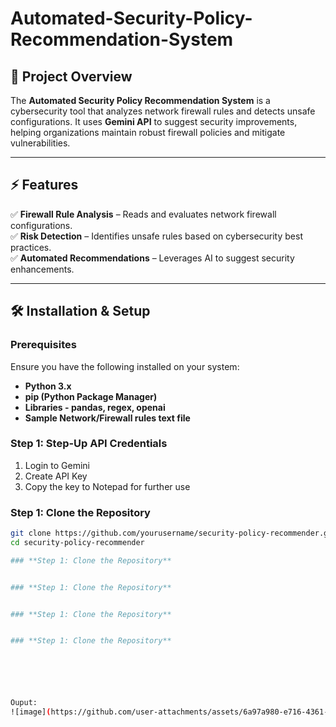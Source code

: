 # Automated-Security-Policy-Recommendation-System
## 📌 Project Overview  

The **Automated Security Policy Recommendation System** is a cybersecurity tool that analyzes network firewall rules and detects unsafe configurations. It uses **Gemini API** to suggest security improvements, helping organizations maintain robust firewall policies and mitigate vulnerabilities.

---

## ⚡ Features  

✅ **Firewall Rule Analysis** – Reads and evaluates network firewall configurations.  
✅ **Risk Detection** – Identifies unsafe rules based on cybersecurity best practices.  
✅ **Automated Recommendations** – Leverages AI to suggest security enhancements.  

---

## 🛠️ Installation & Setup  

### **Prerequisites**  
Ensure you have the following installed on your system:  
- **Python 3.x**  
- **pip (Python Package Manager)**
- **Libraries - pandas, regex, openai**
- **Sample Network/Firewall rules text file**

### **Step 1: Step-Up API Credentials**  
1. Login to Gemini
2. Create API Key
3. Copy the key to Notepad for further use

### **Step 1: Clone the Repository**  
```bash
git clone https://github.com/yourusername/security-policy-recommender.git
cd security-policy-recommender

### **Step 1: Clone the Repository**  


### **Step 1: Clone the Repository**  


### **Step 1: Clone the Repository**  


### **Step 1: Clone the Repository**  






Ouput:
![image](https://github.com/user-attachments/assets/6a97a980-e716-4361-8a5d-afee0243bbf0)

